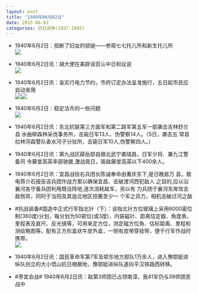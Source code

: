 ```yaml
---
layout: post
title: "1940年06月02日"
date: 2015-06-02
categories: 抗日战争(1937-1945)
---
```


<meta name="referrer" content="no-referrer" />

- 1940年6月2日：扭断了妇女的锁链——参观七七托儿所和新生托儿所 <br/><img src="https://ww3.sinaimg.cn/large/aca367d8jw1esq5f96g30j20dh0x3qbm.jpg" />

- 1940年6月2日讯：胡大使在美辟谣否认中日和议说 <br/><img src="https://ww1.sinaimg.cn/large/aca367d8jw1esq3ou5yy6j209y0e2gmw.jpg" />

- 1940年6月2日讯：渝实行电力节约，市府订定办法呈准施行，五日起市民应自动省用 <br/><img src="https://ww3.sinaimg.cn/large/aca367d8jw1esq1yonsgxj2020076wej.jpg" /><img src="https://ww2.sinaimg.cn/large/aca367d8jw1esq1yostvwj20l7072q4a.jpg" />

- 1940年6月2日：稳定法币的一些问题 <br/><img src="https://ww2.sinaimg.cn/large/aca367d8jw1esq08h22dmj211d0hijxy.jpg" />

- 1940年6月2日讯：东北抗联第三方面军和第二路军第五军一部袭击吉林舒兰县 水曲柳森林采伐事务所，击毙日军13人、伪警察14人。（5日，袭击五 常县拉林河森警队香水河子分驻所，击毙日军10人,伪警察四人。） 

- 1940年6月2日讯：第九战区薛岳部自赣北武宁袭瑞昌，日军少将、兼九江警备司 令藤堂高英率部驰援,激战竟日，毙敌藤堂高英以下400余人。 

- 1940年6月2日讯：宜昌战役右兵团长陈诚奉命由重庆东下,是日晚抵万 县，致电蒋介石报告该兵团作战方案以确保宜昌、击破渡河西犯敌人 之目的,应以沿襄河各守备兵团利用既设阵地,逐次消耗敌军，另以有 力兵团于襄河东岸攻击敌侧背，同时于当阳及其迤北地区控置至少一 个军之兵力，相机击破过河之敌 

- #抗战装备#国造中正式行军指北针（下）：该指北针方位玻璃上采用6000密位制(360度)分划，每分划为50密位(或3度)，内装磁针、距离估定器、角度表、里程表及直尺、反光镜等，可用来定方位，测定磁方位角、估标距离、里程和测绘略图等。配有正方形盒状牛皮外盒，一侧有皮带穿挂带，便于行军作战时携带。 <br/><img src="https://ww2.sinaimg.cn/large/aca367d8jw1espiltksa0j20hs12sdnd.jpg" />

- 1940年6月2日讯：国民革命军第7军及鄂东地方部队1万余人，进入豫鄂挺进纵队创立的大小悟山抗日根据地，豫鄂挺进纵队遂向平汉铁路西转移。 

- #枣宜会战# 1940年6月2日讯：敌第3师团已占领南漳，我41军仍与39师团苦战中 

